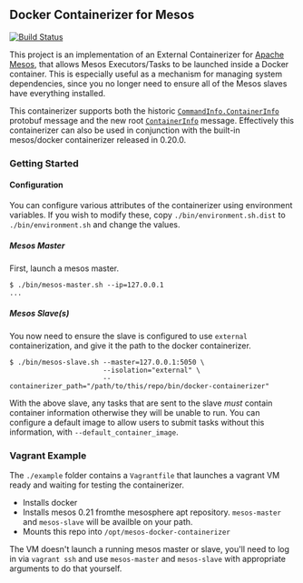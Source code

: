 ## Docker Containerizer for Mesos

[![Build Status](https://travis-ci.org/duedil-ltd/mesos-docker-containerizer.svg?branch=master)](https://travis-ci.org/duedil-ltd/mesos-docker-containerizer)

This project is an implementation of an External Containerizer for [Apache Mesos](http://mesos.apache.org/), that allows Mesos Executors/Tasks to be launched inside a Docker container. This is especially useful as a mechanism for managing system dependencies, since you no longer need to ensure all of the Mesos slaves have everything installed.

This containerizer supports both the historic [`CommandInfo.ContainerInfo`](https://github.com/apache/mesos/blob/0.20.1/include/mesos/mesos.proto#L209-L228) protobuf message and the new root [`ContainerInfo`](https://github.com/apache/mesos/blob/0.20.1/include/mesos/mesos.proto#L849-L881) message. Effectively this containerizer can also be used in conjunction with the built-in mesos/docker containerizer released in 0.20.0.

### Getting Started

#### Configuration

You can configure various attributes of the containerizer using environment variables. If you wish to modify these, copy `./bin/environment.sh.dist` to `./bin/environment.sh` and change the values.

##### Mesos Master

First, launch a mesos master.


```shell
$ ./bin/mesos-master.sh --ip=127.0.0.1
...
```

##### Mesos Slave(s)

You now need to ensure the slave is configured to use `external` containerization, and give it the path to the docker containerizer.

```shell
$ ./bin/mesos-slave.sh --master=127.0.0.1:5050 \
                       --isolation="external" \
                       --containerizer_path="/path/to/this/repo/bin/docker-containerizer"
```

With the above slave, any tasks that are sent to the slave *must* contain container information otherwise they will be unable to run. You can configure a default image to allow users to submit tasks without this information, with `--default_container_image`.

### Vagrant Example

The `./example` folder contains a `Vagrantfile` that launches a vagrant VM ready and waiting for testing the containerizer.

- Installs docker
- Installs mesos 0.21 fromthe mesosphere apt repository. `mesos-master` and `mesos-slave` will be availble on your path.
- Mounts this repo into `/opt/mesos-docker-containerizer`

The VM doesn't launch a running mesos master or slave, you'll need to log in via `vagrant ssh` and use `mesos-master` and `mesos-slave` with appropriate arguments to do that yourself.

